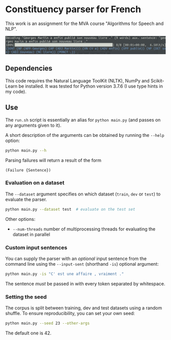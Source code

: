 # Constituency parser for French

This work is an assignment for the MVA course "Algorithms for Speech and NLP".

![example](report/example-run.png)

## Dependencies

This code requires the Natural Language ToolKit (NLTK), NumPy and Scikit-Learn be installed.
It was tested for Python version 3.7.6 (I use type hints in my code).

## Use


The `run.sh` script is essentially an alias for `python main.py` (and passes on any arguments given to it).

A short description of the arguments can be obtained by running the `--help` option:
```bash
python main.py --h
```

Parsing failures will return a result of the form
```
(Failure {Sentence})
```

### Evaluation on a dataset

The `--dataset` argument specifies on which dataset (`train`, `dev` or `test`) to evaluate the parser.
```bash
python main.py --dataset test  # evaluate on the test set
```
Other options:
* `--num-threads` number of multiprocessing threads for evaluating the dataset in parallel

### Custom input sentences

You can supply the parser with an *optional* input sentence from the command line using the `--input-sent` (shorthand `-is`) optional argument:
```bash
python main.py -is "C' est une affaire , vraiment ."
```
The sentence *must* be passed in with every token separated by whitespace.

### Setting the seed

The corpus is split between training, dev and test datasets using a random shuffle. To ensure reproducibility, you can set your own seed:
```bash
python main.py --seed 23 --other-args
```
The default one is 42.
